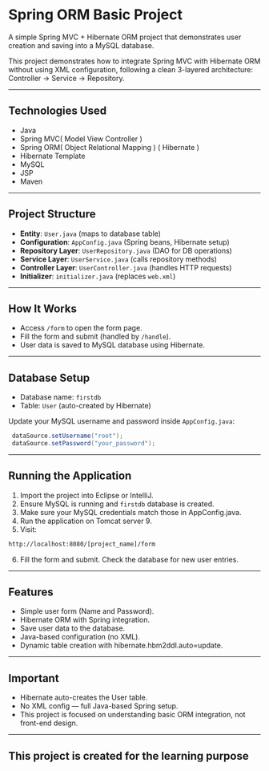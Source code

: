 # Spring ORM Basic Project

A simple Spring MVC + Hibernate ORM project that demonstrates user creation and saving into a MySQL database.

This project demonstrates how to integrate Spring MVC with Hibernate ORM without using XML configuration, following a clean 3-layered architecture: Controller → Service → Repository.

---

## Technologies Used

- Java
- Spring MVC( Model View Controller )
- Spring ORM( Object Relational Mapping ) ( Hibernate )
- Hibernate Template
- MySQL
- JSP
- Maven

---

## Project Structure

- **Entity**: `User.java` (maps to database table)
- **Configuration**: `AppConfig.java` (Spring beans, Hibernate setup)
- **Repository Layer**: `UserRepository.java` (DAO for DB operations)
- **Service Layer**: `UserService.java` (calls repository methods)
- **Controller Layer**: `UserController.java` (handles HTTP requests)
- **Initializer**: `initializer.java` (replaces `web.xml`)

---

## How It Works

- Access `/form` to open the form page.
- Fill the form and submit (handled by `/handle`).
- User data is saved to MySQL database using Hibernate.

---

## Database Setup

- Database name: `firstdb`
- Table: `User` (auto-created by Hibernate)

Update your MySQL username and password inside `AppConfig.java`:
```java
 dataSource.setUsername("root");
 dataSource.setPassword("your_password");
```

---

## Running the Application

1. Import the project into Eclipse or IntelliJ.
2. Ensure MySQL is running and `firstdb` database is created.
3. Make sure your MySQL credentials match those in AppConfig.java.
4. Run the application on Tomcat server 9.
5. Visit:

```bash
http://localhost:8080/[project_name]/form
```
6. Fill the form and submit. Check the database for new user entries.

---

## Features

- Simple user form (Name and Password).
- Hibernate ORM with Spring integration.
- Save user data to the database.
- Java-based configuration (no XML).
- Dynamic table creation with hibernate.hbm2ddl.auto=update.

---

## Important

- Hibernate auto-creates the User table.
- No XML config — full Java-based Spring setup.
- This project is focused on understanding basic ORM integration, not front-end design.

---

## This project is created for the learning purpose

